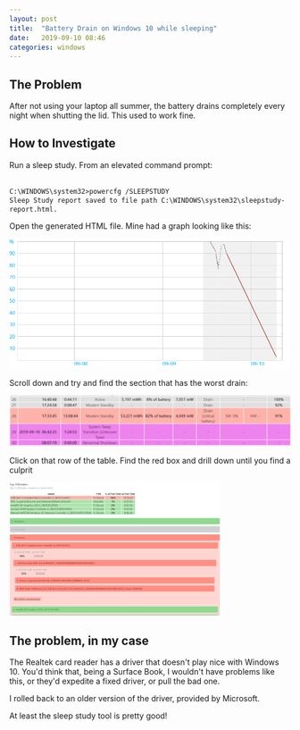 ```yaml
---
layout: post
title:  "Battery Drain on Windows 10 while sleeping"
date:   2019-09-10 08:46
categories: windows
---
```


## The Problem

After not using your laptop all summer, the battery drains completely every
night when shutting the lid. This used to work fine.

## How to Investigate

Run a sleep study. From an elevated command prompt:

```batch

C:\WINDOWS\system32>powercfg /SLEEPSTUDY
Sleep Study report saved to file path C:\WINDOWS\system32\sleepstudy-report.html.

```

Open the generated HTML file. Mine had a graph looking like this:

<img src="/assets/posts/2019-09-10-surface-book-battery-drain/chart.png" alt="Graph showing excessive battery drain">

Scroll down and try and find the section that has the worst drain:

<img src="/assets/posts/2019-09-10-surface-book-battery-drain/bad.png" alt="Section with 82% battery usage">

Click on that row of the table. Find the red box and drill down until you find a culprit

<img src="/assets/posts/2019-09-10-surface-book-battery-drain/drill-down.png" width="75%" height="75%" alt="Section with 82% battery usage">

## The problem, in my case

The Realtek card reader has a driver that doesn't play nice with Windows 10.
You'd think that, being a Surface Book, I wouldn't have problems like this, or
they'd expedite a fixed driver, or pull the bad one.

I rolled back to an older version of the driver, provided by Microsoft.

At least the sleep study tool is pretty good!